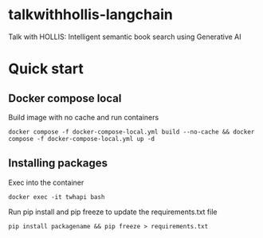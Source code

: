 # talkwithhollis-langchain
Talk with HOLLIS: Intelligent semantic book search using Generative AI

# Quick start

## Docker compose local

Build image with no cache and run containers

```
docker compose -f docker-compose-local.yml build --no-cache && docker compose -f docker-compose-local.yml up -d
```

## Installing packages
Exec into the container

```
docker exec -it twhapi bash
```

Run pip install and pip freeze to update the requirements.txt file

```
pip install packagename && pip freeze > requirements.txt
```
